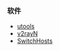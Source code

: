 ### 软件
- [utools](https://u.tools/)
- [v2rayN](https://github.com/2dust/v2rayN)
- [SwitchHosts](https://github.com/oldj/SwitchHosts)
